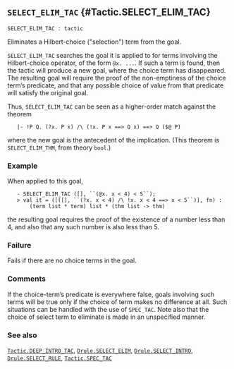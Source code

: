 ## `SELECT_ELIM_TAC` {#Tactic.SELECT_ELIM_TAC}


```
SELECT_ELIM_TAC : tactic
```



Eliminates a Hilbert-choice ("selection") term from the goal.


`SELECT_ELIM_TAC` searches the goal it is applied to for terms
involving the Hilbert-choice operator, of the form `@x. ...`.  If such
a term is found, then the tactic will produce a new goal, where the
choice term has disappeared.  The resulting goal will require the
proof of the non-emptiness of the choice term’s predicate, and that
any possible choice of value from that predicate will satisfy the
original goal.

Thus, `SELECT_ELIM_TAC` can be seen as a higher-order match against
the theorem
    
       |- !P Q. (?x. P x) /\ (!x. P x ==> Q x) ==> Q ($@ P)
    
where the new goal is the antecedent of the implication. (This theorem
is `SELECT_ELIM_THM`, from theory `bool`.)

### Example

When applied to this goal,
    
       - SELECT_ELIM_TAC ([], ``(@x. x < 4) < 5``);
       > val it = ([([], ``(?x. x < 4) /\ !x. x < 4 ==> x < 5``)], fn) :
           (term list * term) list * (thm list -> thm)
    
the resulting goal requires the proof of the existence of a number
less than 4, and also that any such number is also less than 5.

### Failure

Fails if there are no choice terms in the goal.

### Comments

If the choice-term’s predicate is everywhere false, goals involving
such terms will be true only if the choice of term makes no difference
at all.  Such situations can be handled with the use of `SPEC_TAC`.
Note also that the choice of select term to eliminate is made in an
unspecified manner.

### See also

[`Tactic.DEEP_INTRO_TAC`](#Tactic.DEEP_INTRO_TAC), [`Drule.SELECT_ELIM`](#Drule.SELECT_ELIM), [`Drule.SELECT_INTRO`](#Drule.SELECT_INTRO), [`Drule.SELECT_RULE`](#Drule.SELECT_RULE), [`Tactic.SPEC_TAC`](#Tactic.SPEC_TAC)

